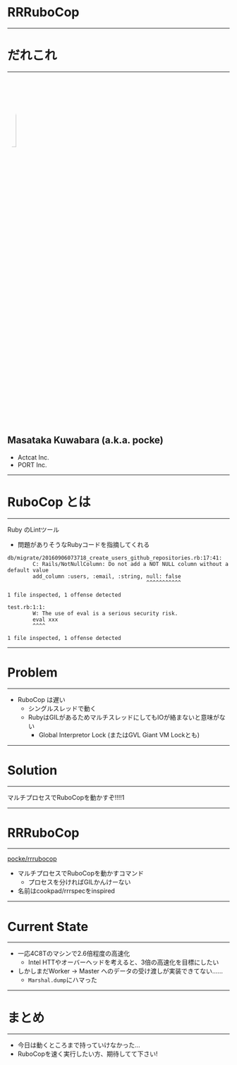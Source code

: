 # RRRuboCop

---

# だれこれ

---

<img style="width: 20%; border-radius: 50%" alt="ほにゃー" src="pocke.svg">

## Masataka Kuwabara (a.k.a. pocke)

- Actcat Inc.
- PORT Inc.

---

# RuboCop とは

---


Ruby のLintツール

- 問題がありそうなRubyコードを指摘してくれる


```
db/migrate/20160906073718_create_users_github_repositories.rb:17:41:
		C: Rails/NotNullColumn: Do not add a NOT NULL column without a default value
		add_column :users, :email, :string, null: false
											^^^^^^^^^^^

1 file inspected, 1 offense detected
```

```
test.rb:1:1:
		W: The use of eval is a serious security risk.
		eval xxx
		^^^^

1 file inspected, 1 offense detected
```

---


# Problem

---


- RuboCop は遅い
  - シングルスレッドで動く
  - RubyはGILがあるためマルチスレッドにしてもIOが絡まないと意味がない
    - Global Interpretor Lock (またはGVL Giant VM Lockとも)


---

#  Solution

---


マルチプロセスでRuboCopを動かすぞ!!!!1


---

# RRRuboCop

---

[pocke/rrrubocop](https://github.com/pocke/rrrubocop)

- マルチプロセスでRuboCopを動かすコマンド
  - プロセスを分ければGILかんけーない
- 名前はcookpad/rrrspecをinspired

---

# Current State

---

- 一応4C8Tのマシンで2.6倍程度の高速化
  - Intel HTTやオーバーヘッドを考えると、3倍の高速化を目標にしたい
- しかしまだWorker -> Master へのデータの受け渡しが実装できてない……
  - `Marshal.dump`にハマった

---

# まとめ

---

- 今日は動くところまで持っていけなかった…
- RuboCopを速く実行したい方、期待してて下さい!
